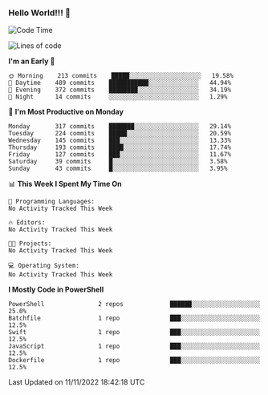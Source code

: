 ### Hello World!!! 👋

<!--
**kekotek/kekotek** is a ✨ _special_ ✨ repository because its `README.md` (this file) appears on your GitHub profile.

Here are some ideas to get you started:

- 🔭 I’m currently working on ...
- 🌱 I’m currently learning ...
- 👯 I’m looking to collaborate on ...
- 🤔 I’m looking for help with ...
- 💬 Ask me about ...
- 📫 How to reach me: ...
- 😄 Pronouns: ...
- ⚡ Fun fact: ...
-->

<!--START_SECTION:waka-->
![Code Time](http://img.shields.io/badge/Code%20Time-361%20hrs%2013%20mins-blue)

![Lines of code](https://img.shields.io/badge/From%20Hello%20World%20I%27ve%20Written-19%20Thousand%20lines%20of%20code-blue)

**I'm an Early 🐤** 

```text
🌞 Morning    213 commits    █████░░░░░░░░░░░░░░░░░░░░   19.58% 
🌆 Daytime    489 commits    ███████████░░░░░░░░░░░░░░   44.94% 
🌃 Evening    372 commits    ████████░░░░░░░░░░░░░░░░░   34.19% 
🌙 Night      14 commits     ░░░░░░░░░░░░░░░░░░░░░░░░░   1.29%

```
📅 **I'm Most Productive on Monday** 

```text
Monday       317 commits    ███████░░░░░░░░░░░░░░░░░░   29.14% 
Tuesday      224 commits    █████░░░░░░░░░░░░░░░░░░░░   20.59% 
Wednesday    145 commits    ███░░░░░░░░░░░░░░░░░░░░░░   13.33% 
Thursday     193 commits    ████░░░░░░░░░░░░░░░░░░░░░   17.74% 
Friday       127 commits    ███░░░░░░░░░░░░░░░░░░░░░░   11.67% 
Saturday     39 commits     █░░░░░░░░░░░░░░░░░░░░░░░░   3.58% 
Sunday       43 commits     █░░░░░░░░░░░░░░░░░░░░░░░░   3.95%

```


📊 **This Week I Spent My Time On** 

```text
💬 Programming Languages: 
No Activity Tracked This Week

🔥 Editors: 
No Activity Tracked This Week

🐱‍💻 Projects: 
No Activity Tracked This Week

💻 Operating System: 
No Activity Tracked This Week

```

**I Mostly Code in PowerShell** 

```text
PowerShell               2 repos             ██████░░░░░░░░░░░░░░░░░░░   25.0% 
Batchfile                1 repo              ███░░░░░░░░░░░░░░░░░░░░░░   12.5% 
Swift                    1 repo              ███░░░░░░░░░░░░░░░░░░░░░░   12.5% 
JavaScript               1 repo              ███░░░░░░░░░░░░░░░░░░░░░░   12.5% 
Dockerfile               1 repo              ███░░░░░░░░░░░░░░░░░░░░░░   12.5%

```



 Last Updated on 11/11/2022 18:42:18 UTC
<!--END_SECTION:waka-->

